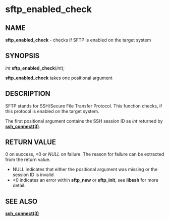 # sftp_enabled_check

## NAME

**sftp_enabled_check** - checks if SFTP is enabled on the target system

## SYNOPSIS

*int* **sftp_enabled_check**(*int*);

**sftp_enabled_check** takes one positional argument

## DESCRIPTION

SFTP stands for SSH/Secure File Transfer Protocol. This function checks, if this protocol is enabled on the target system.

The first positional argument contains the SSH session ID as *int* returned by **[ssh_connect(3)](ssh_connect.md)**.

## RETURN VALUE

0 on success, <0 or *NULL* on failure.
The reason for failure can be extracted from the return value.
- NULL indicates that either the positional argument was missing or the session ID is invalid
- <0 indicates an error within **sftp_new** or **sftp_init**, see **libssh** for more detail.


## SEE ALSO

**[ssh_connect(3)](ssh_connect.md)**